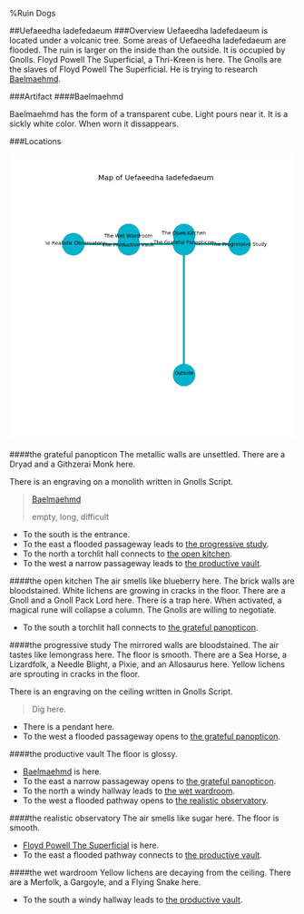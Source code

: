 %Ruin Dogs

##Uefaeedha Iadefedaeum
###Overview
Uefaeedha Iadefedaeum is located under a volcanic tree. Some areas of Uefaeedha Iadefedaeum are flooded. The ruin is larger on the inside than the outside. It is occupied by Gnolls. <a name="Floyd-Powell-The-Superficial"></a>Floyd Powell The Superficial, a Thri-Kreen is here. The Gnolls are the slaves of Floyd Powell The Superficial. He  is trying to research [Baelmaehmd](#Baelmaehmd). 



###Artifact
####<a name="Baelmaehmd"></a>Baelmaehmd


Baelmaehmd has the form of a transparent cube. Light pours near it. It is a sickly white color. When worn it dissappears. 





###Locations


![](../v1/images/Uefaeedha-Iadefedaeum.png)

####<a name="the-grateful-panopticon"></a>the grateful panopticon
The metallic walls are unsettled. There are a Dryad and a Githzerai Monk here. 

There is an engraving on a monolith written in Gnolls Script. 

> [Baelmaehmd](#Baelmaehmd)
>
> empty, long, difficult
>


* To the south is the entrance.
* To the east a flooded passageway leads to [the progressive study](#the-progressive-study).
* To the north a torchlit hall connects to [the open kitchen](#the-open-kitchen).
* To the west a narrow passageway leads to [the productive vault](#the-productive-vault).


####<a name="the-open-kitchen"></a>the open kitchen
The air smells like blueberry here. The brick walls are bloodstained. White lichens are growing in cracks in the floor. There are a Gnoll and a Gnoll Pack Lord here. There is a trap here. When activated, a magical rune will collapse a column. The Gnolls are willing to negotiate. 



* To the south a torchlit hall connects to [the grateful panopticon](#the-grateful-panopticon).


####<a name="the-progressive-study"></a>the progressive study
The mirrored walls are bloodstained. The air tastes like lemongrass here. The floor is smooth. There are a Sea Horse, a Lizardfolk, a Needle Blight, a Pixie, and an Allosaurus here. Yellow lichens are sprouting in cracks in the floor. 

There is an engraving on the ceiling written in Gnolls Script. 

> Dig here.
>


* There is a pendant here.
* To the west a flooded passageway opens to [the grateful panopticon](#the-grateful-panopticon).


####<a name="the-productive-vault"></a>the productive vault
The floor is glossy. 



* [Baelmaehmd](#Baelmaehmd) is here.
* To the east a narrow passageway opens to [the grateful panopticon](#the-grateful-panopticon).
* To the north a windy hallway leads to [the wet wardroom](#the-wet-wardroom).
* To the west a flooded pathway opens to [the realistic observatory](#the-realistic-observatory).


####<a name="the-realistic-observatory"></a>the realistic observatory
The air smells like sugar here. The floor is smooth. 



* [Floyd Powell The Superficial](#Floyd-Powell-The-Superficial) is here.
* To the east a flooded pathway connects to [the productive vault](#the-productive-vault).


####<a name="the-wet-wardroom"></a>the wet wardroom
Yellow lichens are decaying from the ceiling. There are a Merfolk, a Gargoyle, and a Flying Snake here. 



* To the south a windy hallway leads to [the productive vault](#the-productive-vault).


